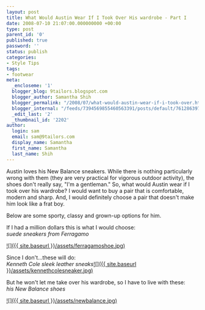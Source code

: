 ```yaml
---
layout: post
title: What Would Austin Wear If I Took Over His wardrobe - Part I
date: 2008-07-10 21:07:00.000000000 +00:00
type: post
parent_id: '0'
published: true
password: ''
status: publish
categories:
- Style Tips
tags:
- footwear
meta:
  _encloseme: '1'
  blogger_blog: 9tailors.blogspot.com
  blogger_author: Samantha Shih
  blogger_permalink: "/2008/07/what-would-austin-wear-if-i-took-over.html"
  blogger_internal: "/feeds/7394569855460563391/posts/default/7612863974780503753"
  _edit_last: '2'
  _thumbnail_id: '2202'
author:
  login: sam
  email: sam@9tailors.com
  display_name: Samantha
  first_name: Samantha
  last_name: Shih
---
```

Austin loves his New Balance sneakers. While there is nothing particularly wrong with them (they are very practical for vigorous outdoor activity), the shoes don't really say, "I'm a gentleman." So, what would Austin wear if I took over his wardrobe? I would want to buy a pair that is comfortable, modern and sharp. And, I would definitely choose a pair that doesn't make him look like a frat boy.

Below are some sporty, classy and grown-up options for him.

If I had a million dollars this is what I would choose:  
_suede sneakers from Ferragamo_

[![]({{ site.baseurl }}/assets/ferragamoshoe.jpg)](http://ferragamo.neimanmarcus.com/store/catalog/prod.jhtml;jsessionid=XB0SUBCVRZZCOCQAAJZCWXA?itemId=prod4840053&parentId=cat2501&masterId=cat125&cmCat=cat000000cat102cat125cat2501&index=3&tid=C9)

Since I don't...these will do:  
_Kenneth Cole sleek leather sneaks_[![]({{ site.baseurl }}/assets/kennethcolesneaker.jpg)](http://www.kennethcole.com/product/index.jsp?productId=3091927&cp=3075215.3075224.3075248&parentPage=family)

But he won't let me take over his wardrobe, so I have to live with these:  
_his New Balance shoes_

[![]({{ site.baseurl }}/assets/newbalance.jpg)](http://newbalance.com/classics/trail/H574GS/)